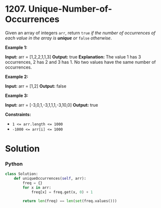 # 1207. Unique-Number-of-Occurrences

Given an array of integers  `arr`, return  `true`  _if the number of occurrences of each value in the array is  **unique**  or_ `false` _otherwise_.

**Example 1:**

**Input:** arr = [1,2,2,1,1,3]
**Output:** true
**Explanation:** The value 1 has 3 occurrences, 2 has 2 and 3 has 1. No two values have the same number of occurrences.

**Example 2:**

**Input:** arr = [1,2]
**Output:** false

**Example 3:**

**Input:** arr = [-3,0,1,-3,1,1,1,-3,10,0]
**Output:** true

**Constraints:**

-   `1 <= arr.length <= 1000`
-   `-1000 <= arr[i] <= 1000`

# Solution

### Python

```python
class Solution:
    def uniqueOccurrences(self, arr):
        freq = {}
        for x in arr:
            freq[x] = freq.get(x, 0) + 1

        return len(freq) == len(set(freq.values()))
```